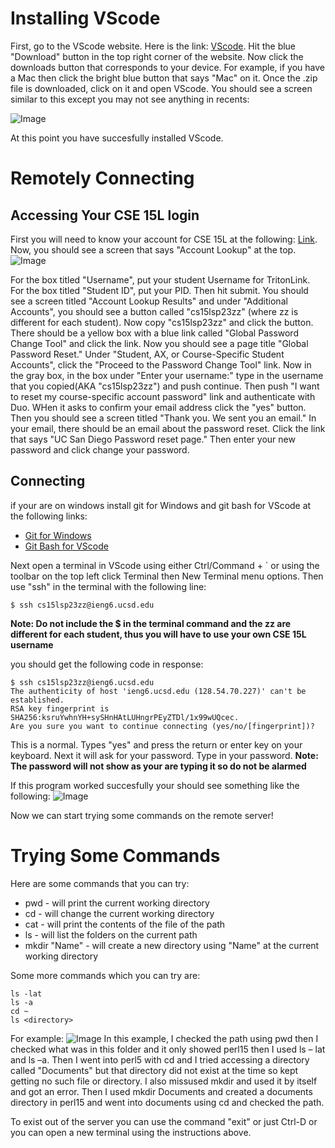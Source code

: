 # Installing VScode
First, go to the VScode website. Here is the link: [VScode](https://code.visualstudio.com/). Hit the blue "Download" button in the top right corner of the website. Now click the downloads button that corresponds to your device. For example, if you have a Mac then click the bright blue button that says "Mac" on it. Once the .zip file is downloaded, click on it and open VScode.
You should see a screen similar to this except you may not see anything in recents:

![Image](https://user-images.githubusercontent.com/126924884/230634340-0774a3b0-15fb-408a-8f10-50925ae13eb9.png)

At this point you have succesfully installed VScode.

# Remotely Connecting
## Accessing Your CSE 15L login
First you will need to know your account for CSE 15L at the following: [Link](https://sdacs.ucsd.edu/~icc/index.php). Now, you should see a screen that says "Account Lookup" at the top. ![Image](https://user-images.githubusercontent.com/126924884/230638434-9ad063dd-b6f7-4e87-b827-693171a78478.png)

For the box titled "Username", put your student Username for TritonLink. For the box titled "Student ID", put your PID. Then hit submit. You should see a screen titled "Account Lookup Results" and under "Additional Accounts", you should see a button called "cs15lsp23zz" (where zz is different for each student). Now copy "cs15lsp23zz" and click the button. There should be a yellow box with a blue link called "Global Password Change Tool" and click the link. Now you should see a page title "Global Password Reset." Under "Student, AX, or Course-Specific Student Accounts", click the "Proceed to the Password Change Tool" link. Now in the gray box, in the box under "Enter your username:" type in the username that you copied(AKA "cs15lsp23zz") and push continue. Then push "I want to reset my course-specific account password" link and authenticate with Duo. WHen it asks to confirm your email address click the "yes" button. Then you should see a screen titled "Thank you. We sent you an email." In your email, there should be an email about the password reset. Click the link that says "UC San Diego Password reset page." Then enter your new password and click change your password.

## Connecting
if your are on windows install git for Windows and git bash for VScode at the following links:
* [Git for Windows](https://gitforwindows.org/)
* [Git Bash for VScode](https://stackoverflow.com/questions/42606837/how-do-i-use-bash-on-windows-from-the-visual-studio-code-integrated-terminal/50527994#50527994)

Next open a terminal in VScode using either Ctrl/Command + ` or using the toolbar on the top left click Terminal then New Terminal menu options. 
Then use "ssh" in the terminal with the following line:
```
$ ssh cs15lsp23zz@ieng6.ucsd.edu
```
**Note: Do not include the $ in the terminal command and the zz are different for each student, thus you will have to use your own CSE 15L username**

you should get the following code in response:
```
$ ssh cs15lsp23zz@ieng6.ucsd.edu
The authenticity of host 'ieng6.ucsd.edu (128.54.70.227)' can't be established.
RSA key fingerprint is SHA256:ksruYwhnYH+sySHnHAtLUHngrPEyZTDl/1x99wUQcec.
Are you sure you want to continue connecting (yes/no/[fingerprint])? 

```
This is a normal. Types "yes" and press the return or enter key on your keyboard.
Next it will ask for your password. Type in your password.
**Note: The password will not show as your are typing it so do not be alarmed**

If this program worked succesfully your should see something like the following:
![Image](https://user-images.githubusercontent.com/126924884/230695410-0cc36c98-12d6-4b9c-b310-69d8fe90599d.png)

Now we can start trying some commands on the remote server!

# Trying Some Commands
Here are some commands that you can try:
* pwd - will print the current working directory
* cd <path> - will change the current working directory
* cat <path> - will print the contents of the file of the path
* ls <path> - will list the folders on the current path
* mkdir "Name" - will create a new directory using "Name" at the current working directory
  
Some more commands which you can try are:
```
ls -lat
ls -a
cd ~
ls <directory>
```
  
For example:
![Image](https://user-images.githubusercontent.com/126924884/230696202-c817975a-624a-4e26-a9ab-74d6a069ba53.png)
In this example, I checked the path using pwd then I checked what was in this folder and it only showed perl15 then I used ls – lat and ls –a. Then I went into perl5 with cd and I tried accessing a directory called "Documents" but that directory did not exist at the time so kept getting no such file or directory. I also missused mkdir and used it by itself and got an error. Then I used mkdir Documents and created a documents directory in perl15 and went into documents using cd and checked the path.



To exist out of the server you can use the command "exit" or just Ctrl-D or you can open a new terminal using the instructions above. 


